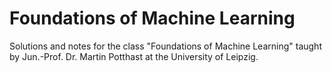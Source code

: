 # Foundations of Machine Learning

Solutions and notes for the class "Foundations of Machine Learning" taught by Jun.-Prof. Dr. Martin Potthast at the University of Leipzig.
